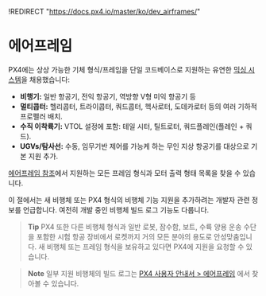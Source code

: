 !REDIRECT "https://docs.px4.io/master/ko/dev_airframes/"

# 에어프레임

PX4에는 상상 가능한 기체 형식/프레임을 단일 코드베이스로 지원하는 유연한 [믹싱 시스템](../concept/mixing.md)을 채용했습니다:

* **비행기:** 일반 항공기, 전익 항공기, 역방향 V형 미익 항공기 등 
* **멀티콥터:** 헬리콥터, 트라이콥터, 쿼드콥터, 헥사로터, 도데카로터 등의 여러 기하적 프로펠러 배치.
* **수직 이착륙기:** VTOL 설정에 포함: 테일 시터, 틸트로터, 쿼드플레인(플레인 + 쿼드).
* **UGVs/탐사선:** 수동, 임무기반 제어를 가능케 하는 무인 지상 항공기를 대상으로 기본 지원 추가.

[에어프레임 참조](../airframes/airframe_reference.md)에서 지원하는 모든 프레임 형식과 모터 출력 형태 목록을 찾을 수 있습니다.

이 절에서는 새 비행체 또는 PX4 형식의 비행체 기능 지원을 추가하려는 개발자 관련 정보를 언급합니다. 여전히 개발 중인 비행체 빌드 로그 기능도 다룹니다.

> **Tip** PX4 또한 다른 비행체 형식과 일반 로봇, 잠수함, 보트, 수륙 양용 운송 수단을 포함한 시험 항공 장비에서 로켓까지 거의 모든 분야의 용도로 안성맞춤입니다. 새 비행체 또는 프레임 형식을 보유하고 있다면 PX4에 지원을 요청할 수 있습니다.

<span></span>

> **Note** 일부 지원 비행체의 빌드 로그는 [PX4 사용자 안내서 > 에어프레임](https://docs.px4.io/master/en/airframes/) 에서 찾아볼 수 있습니다.